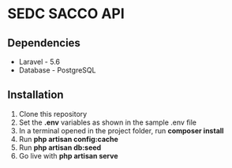 # SEDC SACCO API

## Dependencies

* Laravel - 5.6
* Database - PostgreSQL

## Installation

1. Clone this repository
2. Set the **.env** variables as shown in the sample .env file
3. In a terminal opened in the project folder, run **composer install**
4. Run **php artisan config:cache**
5. Run **php artisan db:seed**
6. Go live with **php artisan serve**
